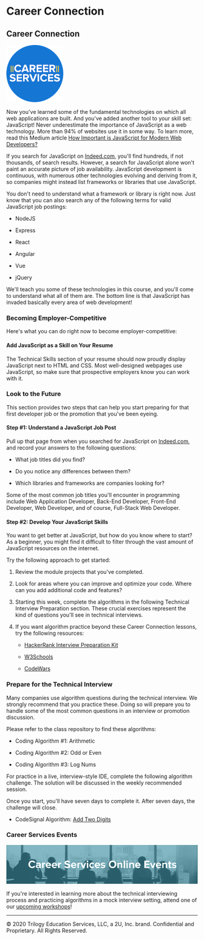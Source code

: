# Career Connection

## Career Connection

![The text "Career Services" is overlaid on a blue circle.](./assets/cs_logo.png#right)

Now you've learned some of the fundamental technologies on which all web applications are built. And you've added another tool to your skill set: JavaScript! Never underestimate the importance of JavaScript as a web technology. More than 94% of websites use it in some way. To learn more, read this Medium article [How Important is JavaScript for Modern Web Developers?](https://medium.com/@mindfiresolutions.usa/how-important-is-javascript-for-modern-web-developers-2854309b9f52)

If you search for JavaScript on [Indeed.com](https://indeed.com/), you'll find hundreds, if not thousands, of search results. However, a search for JavaScript alone won't paint an accurate picture of job availability. JavaScript development is continuous, with numerous other technologies evolving and deriving from it, so companies might instead list frameworks or libraries that use JavaScript.

You don't need to understand what a framework or library is right now. Just know that you can also search any of the following terms for valid JavaScript job postings:

* NodeJS

* Express

* React

* Angular

* Vue

* jQuery

We'll teach you some of these technologies in this course, and you'll come to understand what all of them are. The bottom line is that JavaScript has invaded basically every area of web development!

### Becoming Employer-Competitive

Here's what you can do right now to become employer-competitive:

#### Add JavaScript as a Skill on Your Resume

The Technical Skills section of your resume should now proudly display JavaScript next to HTML and CSS. Most well-designed webpages use JavaScript, so make sure that prospective employers know you can work with it.

### Look to the Future

This section provides two steps that can help you start preparing for that first developer job or the promotion that you've been eyeing.

#### Step #1: Understand a JavaScript Job Post

Pull up that page from when you searched for JavaScript on [Indeed.com](https://indeed.com/), and record your answers to the following questions:

* What job titles did you find?

* Do you notice any differences between them?

* Which libraries and frameworks are companies looking for?

Some of the most common job titles you'll encounter in programming include Web Application Developer, Back-End Developer, Front-End Developer, Web Developer, and of course, Full-Stack Web Developer.

#### Step #2: Develop Your JavaScript Skills

You want to get better at JavaScript, but how do you know where to start? As a beginner, you might find it difficult to filter through the vast amount of JavaScript resources on the internet. 

Try the following approach to get started:

1. Review the module projects that you've completed.

2. Look for areas where you can improve and optimize your code. Where can you add additional code and features?

3. Starting this week, complete the algorithms in the following Technical Interview Preparation section. These crucial exercises represent the kind of questions you'll see in technical interviews.

4. If you want algorithm practice beyond these Career Connection lessons, try the following resources:

   * [HackerRank Interview Preparation Kit](https://www.hackerrank.com/interview/interview-preparation-kit)

   * [W3Schools](https://www.w3schools.com/js/)

   * [CodeWars](https://www.codewars.com/)

### Prepare for the Technical Interview

Many companies use algorithm questions during the technical interview. We strongly recommend that you practice these. Doing so will prepare you to handle some of the most common questions in an interview or promotion discussion. 

Please refer to the class repository to find these algorithms:

* Coding Algorithm #1: Arithmetic

* Coding Algorithm #2: Odd or Even

* Coding Algorithm #3: Log Nums

For practice in a live, interview-style IDE, complete the following algorithm challenge. The solution will be discussed in the weekly recommended session.

Once you start, you'll have seven days to complete it. After seven days, the challenge will close.

* CodeSignal Algorithm: [Add Two Digits](https://app.codesignal.com/public-test/a2kjXwqf8v7vnGnks/7hyvjF58AaTiQW)

### Career Services Events

![The text "Career Services Online Events" is overlaid on a photo of various people looking out a window.](./assets/online-events.png)

If you're interested in learning more about the technical interviewing process and practicing algorithms in a mock interview setting, attend one of our [upcoming workshops](https://careerservicesonlineevents.splashthat.com/)!

---

© 2020 Trilogy Education Services, LLC, a 2U, Inc. brand. Confidential and Proprietary. All Rights Reserved.
